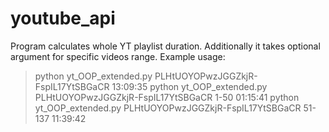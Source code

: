 # youtube_api
Program calculates whole YT playlist duration. Additionally it takes optional argument for specific videos range.
Example usage:
>python yt_OOP_extended.py PLHtUOYOPwzJGGZkjR-FspIL17YtSBGaCR
>13:09:35
>python yt_OOP_extended.py PLHtUOYOPwzJGGZkjR-FspIL17YtSBGaCR 1-50
>01:15:41
>python yt_OOP_extended.py PLHtUOYOPwzJGGZkjR-FspIL17YtSBGaCR 51-137
>11:39:42

